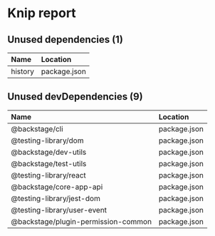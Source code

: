 # Knip report

## Unused dependencies (1)

| Name    | Location     |
|:--------|:-------------|
| history | package.json |

## Unused devDependencies (9)

| Name                                | Location     |
|:------------------------------------|:-------------|
| @backstage/cli                      | package.json |
| @testing-library/dom                | package.json |
| @backstage/dev-utils                | package.json |
| @backstage/test-utils               | package.json |
| @testing-library/react              | package.json |
| @backstage/core-app-api             | package.json |
| @testing-library/jest-dom           | package.json |
| @testing-library/user-event         | package.json |
| @backstage/plugin-permission-common | package.json |

